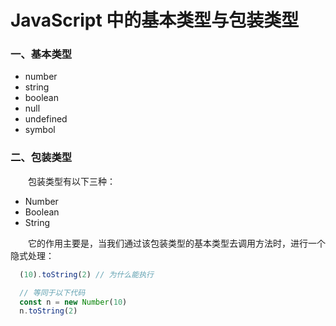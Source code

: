# JavaScript 中的基本类型与包装类型

### 一、基本类型

  - number
  - string
  - boolean
  - null
  - undefined
  - symbol

### 二、包装类型

  &emsp;&emsp;包装类型有以下三种：

  - Number
  - Boolean
  - String

  &emsp;&emsp;它的作用主要是，当我们通过该包装类型的基本类型去调用方法时，进行一个隐式处理：

```JavaScript
  (10).toString(2) // 为什么能执行

  // 等同于以下代码
  const n = new Number(10)
  n.toString(2)
```